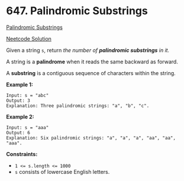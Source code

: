 # 647. Palindromic Substrings

[Palindromic Substrings](https://leetcode.com/problems/palindromic-substrings/description/)

[Neetcode Solution](https://www.youtube.com/watch?v=4RACzI5-du8&pp=ygUfbmVldGNvZGUgUGFsaW5kcm9taWMgU3Vic3RyaW5ncw%3D%3D)

Given a string `s`, return <em>the number of <b>palindromic substrings</b> in
it.</em>

A string is a <b>palindrome</b> when it reads the same backward as forward.

A <b>substring</b> is a contiguous sequence of characters within the string.

**Example 1:**

```
Input: s = "abc"
Output: 3
Explanation: Three palindromic strings: "a", "b", "c".
```

**Example 2:**

```
Input: s = "aaa"
Output: 6
Explanation: Six palindromic strings: "a", "a", "a", "aa", "aa", "aaa".
```

**Constraints:**

- `1 <= s.length <= 1000`
- `s` consists of lowercase English letters.
